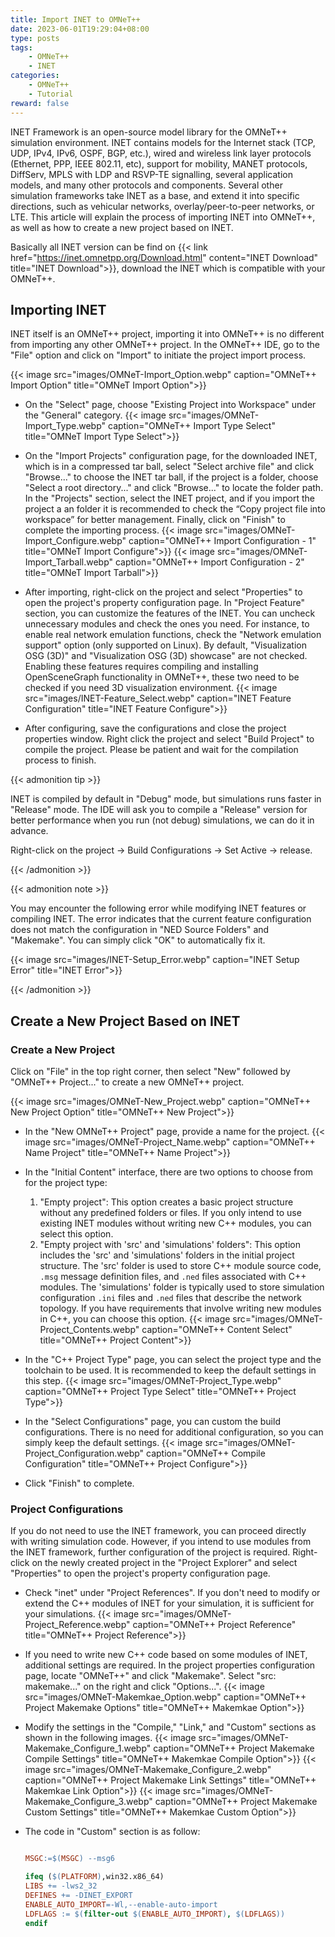 ```yaml
---
title: Import INET to OMNeT++
date: 2023-06-01T19:29:04+08:00
type: posts
tags: 
    - OMNeT++
    - INET
categories: 
    - OMNeT++
    - Tutorial
reward: false
---
```


INET Framework is an open-source model library for the OMNeT++ simulation environment. INET contains models for the Internet stack (TCP, UDP, IPv4, IPv6, OSPF, BGP, etc.), wired and wireless link layer protocols (Ethernet, PPP, IEEE 802.11, etc), support for mobility, MANET protocols, DiffServ, MPLS with LDP and RSVP-TE signalling, several application models, and many other protocols and components. Several other simulation frameworks take INET as a base, and extend it into specific directions, such as vehicular networks, overlay/peer-to-peer networks, or LTE. This article will explain the process of importing INET into OMNeT++, as well as how to create a new project based on INET.

<!--more-->

Basically all INET version can be find on {{< link href="https://inet.omnetpp.org/Download.html" content="INET Download" title="INET Download">}}, download the INET which is compatible with your OMNeT++.

## Importing INET

INET itself is an OMNeT++ project, importing it into OMNeT++ is no different from importing any other OMNeT++ project. In the OMNeT++ IDE, go to the "File" option and click on "Import" to initiate the project import process.

{{< image src="images/OMNeT-Import_Option.webp" caption="OMNeT++ Import Option" title="OMNeT Import Option">}}

* On the "Select" page, choose "Existing Project into Workspace" under the "General" category. 
{{< image src="images/OMNeT-Import_Type.webp" caption="OMNeT++ Import Type Select" title="OMNeT Import Type Select">}}

* On the "Import Projects" configuration page, for the downloaded INET, which is in a compressed tar ball, select "Select archive file" and click "Browse..." to choose the INET tar ball, if the project is a folder, choose "Select a root directory..." and click "Browse..." to locate the folder path. In the "Projects" section, select the INET project, and if you import the project a an folder it is recommended to check the “Copy project file into workspace” for better management. Finally, click on "Finish" to complete the importing process.
{{< image src="images/OMNeT-Import_Configure.webp" caption="OMNeT++ Import Configuration - 1" title="OMNeT Import Configure">}}
{{< image src="images/OMNeT-Import_Tarball.webp" caption="OMNeT++ Import Configuration - 2" title="OMNeT Import Tarball">}}

* After importing, right-click on the project and select "Properties" to open the project's property configuration page. In "Project Feature" section, you can customize the features of the INET. You can uncheck unnecessary modules and check the ones you need. For instance, to enable real network emulation functions, check the "Network emulation support" option (only supported on Linux). By default, "Visualization OSG (3D)" and "Visualization OSG (3D) showcase" are not checked. Enabling these features requires compiling and installing OpenSceneGraph functionality in OMNeT++, these two need to be checked if you need 3D visualization environment.
{{< image src="images/INET-Feature_Select.webp" caption="INET Feature Configuration" title="INET Feature Configure">}}

* After configuring, save the configurations and close the project properties window. Right click the project and select "Build Project" to compile the project. Please be patient and wait for the compilation process to finish.

{{< admonition tip >}}

INET is compiled by default in "Debug" mode, but simulations runs faster in  "Release" mode. The IDE will ask you to compile a "Release" version for better  performance when you run (not debug) simulations, we can do it in advance.

Right-click on the project -> Build Configurations  -> Set Active  -> release.

{{< /admonition >}}

{{< admonition note >}}

You may encounter the following error while modifying INET features or compiling INET. The error indicates that the current feature configuration does not match the configuration in "NED Source Folders" and  "Makemake". You can simply click "OK" to automatically fix it.

{{< image src="images/INET-Setup_Error.webp" caption="INET Setup Error" title="INET Error">}}

{{< /admonition >}}

## Create a New Project Based on INET

### Create a New Project

Click on "File" in the top right corner, then select "New" followed by "OMNeT++ Project..." to create a new OMNeT++ project.

{{< image src="images/OMNeT-New_Project.webp" caption="OMNeT++ New Project Option" title="OMNeT++ New Project">}}

* In the "New OMNeT++ Project" page, provide a name for the project.
{{< image src="images/OMNeT-Project_Name.webp" caption="OMNeT++ Name Project" title="OMNeT++ Name Project">}}

* In the "Initial Content" interface, there are two options to choose from for the project type:

    1. "Empty project": This option creates a basic project structure without any predefined folders or files. If you only intend to use existing INET modules without writing new C++ modules, you can select this option.
    2. "Empty project with 'src' and 'simulations' folders": This option includes the 'src' and 'simulations' folders in the initial project structure. The 'src' folder is used to store C++ module source code, `.msg` message definition files, and `.ned` files associated with C++ modules. The 'simulations' folder is typically used to store simulation configuration `.ini` files and `.ned` files that describe the network topology. If you have requirements that involve writing new modules in C++, you can choose this option.
{{< image src="images/OMNeT-Project_Contents.webp" caption="OMNeT++ Content Select" title="OMNeT++ Project Content">}}

* In the "C++ Project Type" page, you can select the project type and the toolchain to be used. It is recommended to keep the default settings in this step.
{{< image src="images/OMNeT-Project_Type.webp" caption="OMNeT++ Project Type Select" title="OMNeT++ Project Type">}}

* In the "Select Configurations" page, you can custom the build configurations. There is no need for additional configuration, so you can simply keep the default settings.
{{< image src="images/OMNeT-Project_Configuration.webp" caption="OMNeT++ Compile Configuration" title="OMNeT++ Project Configure">}}

* Click "Finish" to complete.

### Project Configurations

If you do not need to use the INET framework, you can proceed directly with writing simulation code. However, if you intend to use modules from the INET framework, further configuration of the project is required. Right-click on the newly created project in the "Project Explorer" and select "Properties" to open the project's property configuration page.

* Check "inet" under "Project References". If you don't need to modify or extend the C++ modules of INET for your simulation, it is sufficient for your simulations.
{{< image src="images/OMNeT-Project_Reference.webp" caption="OMNeT++ Project Reference" title="OMNeT++ Project Reference">}}

* If you need to write new C++ code based on some modules of INET, additional settings are required. In the project properties configuration page, locate "OMNeT++" and click "Makemake". Select "src: makemake..." on the right and click "Options...".
{{< image src="images/OMNeT-Makemkae_Option.webp" caption="OMNeT++ Project Makemake Options" title="OMNeT++ Makemkae Option">}}

* Modify the settings in the "Compile," "Link," and "Custom" sections as shown in the following images.
{{< image src="images/OMNeT-Makemake_Configure_1.webp" caption="OMNeT++ Project Makemake Compile Settings" title="OMNeT++ Makemkae Compile Option">}}
{{< image src="images/OMNeT-Makemake_Configure_2.webp" caption="OMNeT++ Project Makemake Link Settings" title="OMNeT++ Makemkae Link Option">}}
{{< image src="images/OMNeT-Makemake_Configure_3.webp" caption="OMNeT++ Project Makemake Custom Settings" title="OMNeT++ Makemkae Custom Option">}}

* The code in "Custom" section is as follow:

    ```Makefile

    MSGC:=$(MSGC) --msg6

    ifeq ($(PLATFORM),win32.x86_64)
    LIBS += -lws2_32
    DEFINES += -DINET_EXPORT
    ENABLE_AUTO_IMPORT=-Wl,--enable-auto-import
    LDFLAGS := $(filter-out $(ENABLE_AUTO_IMPORT), $(LDFLAGS))
    endif

    ```